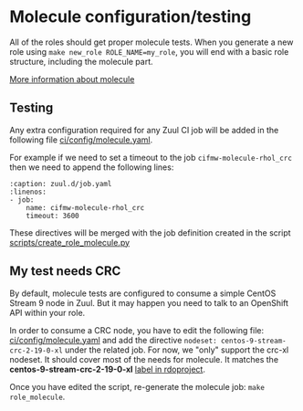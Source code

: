 # Molecule configuration/testing

All of the roles should get proper molecule tests. When you generate a new
role using `make new_role ROLE_NAME=my_role`, you will end with a basic role
structure, including the molecule part.

[More information about molecule](https://molecule.readthedocs.io/)

## Testing

Any extra configuration required for any Zuul CI job will be added in the following file [ci/config/molecule.yaml](https://github.com/openstack-k8s-operators/ci-framework/blob/main/ci/config/molecule.yaml).

For example if we need to set a timeout to the job `cifmw-molecule-rhol_crc` then we need to append the following lines:

~~~{code-block} YAML
:caption: zuul.d/job.yaml
:linenos:
- job:
    name: cifmw-molecule-rhol_crc
    timeout: 3600
~~~

These directives will be merged with the job definition created in the script [scripts/create_role_molecule.py](https://github.com/openstack-k8s-operators/ci-framework/blob/main/scripts/create_role_molecule.py)


## My test needs CRC
By default, molecule tests are configured to consume a simple CentOS Stream 9
node in Zuul. But it may happen you need to talk to an OpenShift API within
your role.

In order to consume a CRC node, you have to edit the following file:
[ci/config/molecule.yaml](https://github.com/openstack-k8s-operators/ci-framework/blob/main/ci/config/molecule.yaml)
and add the directive `nodeset: centos-9-stream-crc-2-19-0-xl` under the related job.
For now, we "only" support the crc-xl nodeset. It should cover most of the
needs for molecule. It matches the **centos-9-stream-crc-2-19-0-xl**
[label in rdoproject](https://review.rdoproject.org/zuul/labels).

Once you have edited the script, re-generate the molecule job:
`make role_molecule`.
